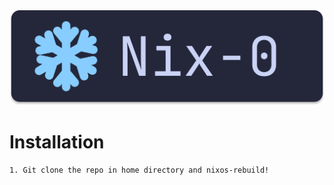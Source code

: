 
<div align="center">
    <img src="./docs/assets/nix0_banner.svg">
</div>

# Installation
```
1. Git clone the repo in home directory and nixos-rebuild!
```


